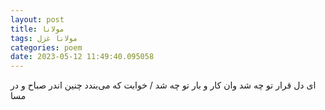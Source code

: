 ```yaml
---
layout: post
title: مولانا
tags: مولانا غزل
categories: poem
date: 2023-05-12 11:49:40.095058
---
```


ای دل قرار تو چه شد وان کار و بار تو چه شد / خوابت که می‌بندد چنین اندر صباح و در مسا